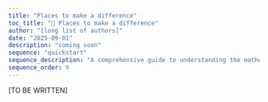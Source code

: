 ```yaml
---
title: "Places to make a difference"
toc_title: "🚧 Places to make a difference"
author: "[long list of authors]"
date: "2025-09-01"
description: "coming soon"
sequence: "quickstart"
sequence_description: "A comprehensive guide to understanding the mathematical foundations of deep learning, from optimization to generalization."
sequence_order: 9
---
```


[TO BE WRITTEN]

